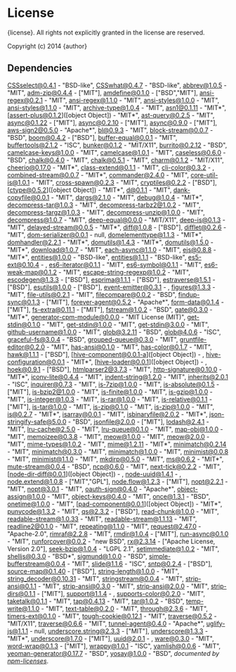 # License

{license}. All rights not explicitly granted in the license are reserved.

Copyright (c) 2014 {author}

## Dependencies
[CSSselect@0.4.1](&quot;https://github.com/fb55/CSSselect&quot;) - &quot;BSD-like&quot;, [CSSwhat@0.4.7](&quot;https://github.com/FB55/CSSwhat&quot;) - &quot;BSD-like&quot;, [abbrev@1.0.5](&quot;http://github.com/isaacs/abbrev-js&quot;) - &quot;MIT&quot;, [adm-zip@0.4.4](&quot;https://github.com/cthackers/adm-zip&quot;) - [&quot;MIT&quot;], [amdefine@0.1.0](&quot;https://github.com/jrburke/amdefine&quot;) - [&quot;BSD&quot;,&quot;MIT&quot;], [ansi-regex@0.2.1](&quot;https://github.com/sindresorhus/ansi-regex&quot;) - &quot;MIT&quot;, [ansi-regex@1.1.0](&quot;https://github.com/sindresorhus/ansi-regex&quot;) - &quot;MIT&quot;, [ansi-styles@1.0.0](&quot;https://github.com/sindresorhus/ansi-styles&quot;) - &quot;MIT&quot;, [ansi-styles@1.1.0](&quot;https://github.com/sindresorhus/ansi-styles&quot;) - &quot;MIT&quot;, [archive-type@1.0.4](&quot;https://github.com/kevva/archive-type&quot;) - &quot;MIT&quot;, [asn1@0.1.11](&quot;https://github.com/mcavage/node-asn1&quot;) - &quot;MIT*&quot;, [assert-plus@0.1.2]([object Object]) - &quot;MIT*&quot;, [ast-query@0.2.5](&quot;git@github.com:SBoudrias/AST-query&quot;) - &quot;MIT&quot;, [async@0.1.22](&quot;https://github.com/caolan/async&quot;) - [&quot;MIT&quot;], [async@0.2.10](&quot;https://github.com/caolan/async&quot;) - [&quot;MIT&quot;], [async@0.9.0](&quot;https://github.com/caolan/async&quot;) - [&quot;MIT&quot;], [aws-sign2@0.5.0](&quot;https://github.com/mikeal/aws-sign&quot;) - &quot;Apache*&quot;, [bl@0.9.3](&quot;https://github.com/rvagg/bl&quot;) - &quot;MIT&quot;, [block-stream@0.0.7](&quot;https://github.com/isaacs/block-stream&quot;) - &quot;BSD&quot;, [boom@0.4.2](&quot;https://github.com/spumko/boom&quot;) - [&quot;BSD&quot;], [buffer-equal@0.0.1](&quot;https://github.com/substack/node-buffer-equal&quot;) - &quot;MIT&quot;, [buffertools@2.1.2](&quot;https://github.com/bnoordhuis/node-buffertools&quot;) - &quot;ISC&quot;, [bunker@0.1.2](&quot;https://github.com/substack/node-bunker&quot;) - &quot;MIT/X11&quot;, [burrito@0.2.12](&quot;https://github.com/substack/node-burrito&quot;) - &quot;BSD&quot;, [camelcase-keys@1.0.0](&quot;https://github.com/sindresorhus/camelcase-keys&quot;) - &quot;MIT&quot;, [camelcase@1.0.1](&quot;https://github.com/sindresorhus/camelcase&quot;) - &quot;MIT&quot;, [caseless@0.6.0](&quot;https://github.com/mikeal/caseless&quot;) - &quot;BSD&quot;, [chalk@0.4.0](&quot;https://github.com/sindresorhus/chalk&quot;) - &quot;MIT&quot;, [chalk@0.5.1](&quot;https://github.com/sindresorhus/chalk&quot;) - &quot;MIT&quot;, [charm@0.1.2](&quot;http://github.com/substack/node-charm&quot;) - &quot;MIT/X11&quot;, [cheerio@0.17.0](&quot;https://github.com/MatthewMueller/cheerio&quot;) - &quot;MIT*&quot;, [class-extend@0.1.1](&quot;https://github.com/SBoudrias/class-extend&quot;) - &quot;MIT&quot;, [cli-color@0.3.2](&quot;https://github.com/medikoo/cli-color&quot;) - , [combined-stream@0.0.7](&quot;https://github.com/felixge/node-combined-stream&quot;) - &quot;MIT*&quot;, [commander@2.4.0](&quot;https://github.com/visionmedia/commander.js&quot;) - &quot;MIT&quot;, [core-util-is@1.0.1](&quot;https://github.com/isaacs/core-util-is&quot;) - &quot;MIT&quot;, [cross-spawn@0.2.3](&quot;https://github.com/IndigoUnited/node-cross-spawn&quot;) - &quot;MIT&quot;, [cryptiles@0.2.2](&quot;https://github.com/hueniverse/cryptiles&quot;) - [&quot;BSD&quot;], [ctype@0.5.2]([object Object]) - &quot;MIT*&quot;, [d@0.1.1](&quot;https://github.com/medikoo/d&quot;) - &quot;MIT&quot;, [dank-copyfile@0.0.1](&quot;https://github.com/wankdanker/node-dank-copyFile&quot;) - &quot;MIT&quot;, [dargs@2.1.0](&quot;https://github.com/sindresorhus/dargs&quot;) - &quot;MIT&quot;, [debug@1.0.4](&quot;https://github.com/visionmedia/debug&quot;) - &quot;MIT*&quot;, [decompress-tar@1.0.3](&quot;https://github.com/kevva/decompress-tar&quot;) - &quot;MIT&quot;, [decompress-tarbz2@1.0.2](&quot;https://github.com/kevva/decompress-tarbz2&quot;) - &quot;MIT&quot;, [decompress-targz@1.0.3](&quot;https://github.com/kevva/decompress-targz&quot;) - &quot;MIT&quot;, [decompress-unzip@1.0.0](&quot;https://github.com/kevva/decompress-unzip&quot;) - &quot;MIT&quot;, [decompress@1.0.7](&quot;https://github.com/kevva/decompress&quot;) - &quot;MIT&quot;, [deep-equal@0.0.0](&quot;https://github.com/substack/node-deep-equal&quot;) - &quot;MIT/X11&quot;, [deep-is@0.1.3](&quot;http://github.com/thlorenz/deep-is&quot;) - &quot;MIT&quot;, [delayed-stream@0.0.5](&quot;https://github.com/felixge/node-delayed-stream&quot;) - &quot;MIT*&quot;, [diff@1.0.8](&quot;https://github.com/kpdecker/jsdiff&quot;) - [&quot;BSD&quot;], [difflet@0.2.6](&quot;https://github.com/substack/difflet&quot;) - &quot;MIT&quot;, [dom-serializer@0.0.1](&quot;https://github.com/cheeriojs/dom-renderer&quot;) - null, [domelementtype@1.1.3](&quot;https://github.com/FB55/domelementtype&quot;) - &quot;MIT*&quot;, [domhandler@2.2.1](&quot;https://github.com/fb55/DomHandler&quot;) - &quot;MIT*&quot;, [domutils@1.4.3](&quot;https://github.com/FB55/domutils&quot;) - &quot;MIT*&quot;, [domutils@1.5.0](&quot;https://github.com/FB55/domutils&quot;) - &quot;MIT*&quot;, [download@1.0.7](&quot;https://github.com/kevva/download&quot;) - &quot;MIT&quot;, [each-async@1.1.0](&quot;https://github.com/sindresorhus/each-async&quot;) - &quot;MIT&quot;, [ejs@0.8.8](&quot;https://github.com/visionmedia/ejs&quot;) - &quot;MIT*&quot;, [entities@1.0.0](&quot;https://github.com/fb55/node-entities&quot;) - &quot;BSD-like&quot;, [entities@1.1.1](&quot;https://github.com/fb55/node-entities&quot;) - &quot;BSD-like&quot;, [es5-ext@0.10.4](&quot;https://github.com/medikoo/es5-ext&quot;) - , [es6-iterator@0.1.1](&quot;https://github.com/medikoo/es6-iterator&quot;) - &quot;MIT&quot;, [es6-symbol@0.1.1](&quot;https://github.com/medikoo/es6-symbol&quot;) - &quot;MIT&quot;, [es6-weak-map@0.1.2](&quot;https://github.com/medikoo/es6-weak-map&quot;) - &quot;MIT&quot;, [escape-string-regexp@1.0.2](&quot;https://github.com/sindresorhus/escape-string-regexp&quot;) - &quot;MIT&quot;, [escodegen@1.3.3](&quot;http://github.com/Constellation/escodegen&quot;) - [&quot;BSD&quot;], [esprima@1.1.1](&quot;http://github.com/ariya/esprima&quot;) - [&quot;BSD&quot;], [estraverse@1.5.1](&quot;http://github.com/Constellation/estraverse&quot;) - [&quot;BSD&quot;], [esutils@1.0.0](&quot;http://github.com/Constellation/esutils&quot;) - [&quot;BSD&quot;], [event-emitter@0.3.1](&quot;https://github.com/medikoo/event-emitter&quot;) - , [figures@1.3.3](&quot;https://github.com/sindresorhus/figures&quot;) - &quot;MIT&quot;, [file-utils@0.2.1](&quot;https://github.com/SBoudrias/file-utils&quot;) - &quot;MIT&quot;, [filecompare@0.0.2](&quot;git@github.com:rook2pawn/node-filecompare&quot;) - &quot;BSD&quot;, [findup-sync@0.1.3](&quot;https://github.com/cowboy/node-findup-sync&quot;) - [&quot;MIT&quot;], [forever-agent@0.5.2](&quot;https://github.com/mikeal/forever-agent&quot;) - &quot;Apache*&quot;, [form-data@0.1.4](&quot;https://github.com/felixge/node-form-data&quot;) - [&quot;MIT&quot;], [fs-extra@0.11.1](&quot;https://github.com/jprichardson/node-fs-extra&quot;) - [&quot;MIT&quot;], [fstream@1.0.2](&quot;https://github.com/isaacs/fstream&quot;) - &quot;BSD&quot;, [gate@0.3.0](&quot;https://github.com/nakamura-to/gate&quot;) - &quot;MIT*&quot;, [generator-cpm-module@0.0.0](&quot;https://github.com/Cellarise/&quot;) - &quot;MIT License (MIT)&quot;, [get-stdin@0.1.0](&quot;https://github.com/sindresorhus/get-stdin&quot;) - &quot;MIT&quot;, [get-stdin@1.0.0](&quot;https://github.com/sindresorhus/get-stdin&quot;) - &quot;MIT&quot;, [get-stdin@3.0.0](&quot;https://github.com/sindresorhus/get-stdin&quot;) - &quot;MIT&quot;, [github-username@1.0.0](&quot;https://github.com/sindresorhus/github-username&quot;) - &quot;MIT&quot;, [glob@3.2.11](&quot;https://github.com/isaacs/node-glob&quot;) - &quot;BSD&quot;, [glob@4.0.6](&quot;https://github.com/isaacs/node-glob&quot;) - &quot;ISC&quot;, [graceful-fs@3.0.4](&quot;https://github.com/isaacs/node-graceful-fs&quot;) - &quot;BSD&quot;, [grouped-queue@0.3.0](&quot;https://github.com/SBoudrias/grouped-queue&quot;) - &quot;MIT&quot;, [gruntfile-editor@0.2.0](&quot;https://github.com/SBoudrias/gruntfile-editor&quot;) - &quot;MIT&quot;, [has-ansi@0.1.0](&quot;https://github.com/sindresorhus/has-ansi&quot;) - &quot;MIT&quot;, [has-color@0.1.7](&quot;https://github.com/sindresorhus/has-color&quot;) - &quot;MIT&quot;, [hawk@1.1.1](&quot;https://github.com/hueniverse/hawk&quot;) - [&quot;BSD&quot;], [hive-component@0.0.1-a]([object Object]) - , [hive-configuration@0.0.1](&quot;https://github.com/thomasfr/node-configuration&quot;) - &quot;MIT*&quot;, [hive-loader@0.0.1]([object Object]) - , [hoek@0.9.1](&quot;https://github.com/spumko/hoek&quot;) - [&quot;BSD&quot;], [htmlparser2@3.7.3](&quot;https://github.com/fb55/htmlparser2&quot;) - &quot;MIT&quot;, [http-signature@0.10.0](&quot;https://github.com/joyent/node-http-signature&quot;) - &quot;MIT*&quot;, [iconv-lite@0.4.4](&quot;https://github.com/ashtuchkin/iconv-lite&quot;) - &quot;MIT&quot;, [indent-string@1.2.0](&quot;https://github.com/sindresorhus/indent-string&quot;) - &quot;MIT&quot;, [inherits@2.0.1](&quot;https://github.com/isaacs/inherits&quot;) - &quot;ISC&quot;, [inquirer@0.7.3](&quot;https://github.com/SBoudrias/Inquirer.js&quot;) - &quot;MIT&quot;, [is-7zip@1.0.0](&quot;https://github.com/kevva/is-7zip&quot;) - &quot;MIT&quot;, [is-absolute@0.1.5](&quot;https://github.com/jonschlinkert/is-absolute&quot;) - [&quot;MIT&quot;], [is-bzip2@1.0.0](&quot;https://github.com/kevva/is-bzip2&quot;) - &quot;MIT&quot;, [is-finite@1.0.0](&quot;https://github.com/sindresorhus/is-finite&quot;) - &quot;MIT&quot;, [is-gzip@1.0.0](&quot;https://github.com/kevva/is-gzip&quot;) - &quot;MIT&quot;, [is-integer@1.0.3](&quot;git@github.com:parshap/js-is-integer&quot;) - &quot;MIT&quot;, [is-rar@1.0.0](&quot;https://github.com/kevva/is-rar&quot;) - &quot;MIT&quot;, [is-relative@0.1.1](&quot;https://github.com/jonschlinkert/is-relative&quot;) - [&quot;MIT&quot;], [is-tar@1.0.0](&quot;https://github.com/kevva/is-tar&quot;) - &quot;MIT&quot;, [is-zip@0.1.0](&quot;https://github.com/kevva/is-zip&quot;) - &quot;MIT&quot;, [is-zip@1.0.0](&quot;https://github.com/kevva/is-zip&quot;) - &quot;MIT&quot;, [is@0.2.7](&quot;https://github.com/enricomarino/is&quot;) - &quot;MIT*&quot;, [isarray@0.0.1](&quot;https://github.com/juliangruber/isarray&quot;) - &quot;MIT&quot;, [isbinaryfile@2.0.2](&quot;https://github.com/gjtorikian/isBinaryFile&quot;) - &quot;MIT*&quot;, [json-stringify-safe@5.0.0](&quot;https://github.com/isaacs/json-stringify-safe&quot;) - &quot;BSD&quot;, [jsonfile@2.0.0](&quot;git@github.com:jprichardson/node-jsonfile&quot;) - [&quot;MIT&quot;], [lodash@2.4.1](&quot;https://github.com/lodash/lodash&quot;) - &quot;MIT&quot;, [lru-cache@2.5.0](&quot;https://github.com/isaacs/node-lru-cache&quot;) - &quot;MIT&quot;, [lru-queue@0.1.0](&quot;https://github.com/medikoo/lru-queue&quot;) - &quot;MIT&quot;, [map-obj@1.0.0](&quot;https://github.com/sindresorhus/map-obj&quot;) - &quot;MIT&quot;, [memoizee@0.3.8](&quot;https://github.com/medikoo/memoize&quot;) - &quot;MIT&quot;, [meow@1.0.0](&quot;https://github.com/sindresorhus/meow&quot;) - &quot;MIT&quot;, [meow@2.0.0](&quot;https://github.com/sindresorhus/meow&quot;) - &quot;MIT&quot;, [mime-types@1.0.2](&quot;https://github.com/expressjs/mime-types&quot;) - &quot;MIT&quot;, [mime@1.2.11](&quot;https://github.com/broofa/node-mime&quot;) - &quot;MIT*&quot;, [minimatch@0.2.14](&quot;https://github.com/isaacs/minimatch&quot;) - &quot;MIT&quot;, [minimatch@0.3.0](&quot;https://github.com/isaacs/minimatch&quot;) - &quot;MIT&quot;, [minimatch@1.0.0](&quot;https://github.com/isaacs/minimatch&quot;) - &quot;MIT&quot;, [minimist@0.0.8](&quot;https://github.com/substack/minimist&quot;) - &quot;MIT&quot;, [minimist@1.1.0](&quot;https://github.com/substack/minimist&quot;) - &quot;MIT&quot;, [mkdirp@0.5.0](&quot;https://github.com/substack/node-mkdirp&quot;) - &quot;MIT&quot;, [ms@0.6.2](&quot;https://github.com/guille/ms.js&quot;) - &quot;MIT*&quot;, [mute-stream@0.0.4](&quot;https://github.com/isaacs/mute-stream&quot;) - &quot;BSD&quot;, [ncp@0.6.0](&quot;https://github.com/AvianFlu/ncp&quot;) - &quot;MIT&quot;, [next-tick@0.2.2](&quot;https://github.com/medikoo/next-tick&quot;) - &quot;MIT&quot;, [node-dir-diff@0.0.1]([object Object]) - , [node-uuid@1.4.1](&quot;https://github.com/broofa/node-uuid&quot;) - , [node.extend@1.0.8](&quot;https://github.com/dreamerslab/node.extend&quot;) - [&quot;MIT&quot;,&quot;GPL&quot;], [node.flow@1.2.3](&quot;https://github.com/dreamerslab/node.flow&quot;) - [&quot;MIT&quot;], [nopt@2.2.1](&quot;http://github.com/isaacs/nopt&quot;) - &quot;MIT&quot;, [nopt@3.0.1](&quot;http://github.com/isaacs/nopt&quot;) - &quot;MIT&quot;, [oauth-sign@0.4.0](&quot;https://github.com/mikeal/oauth-sign&quot;) - &quot;Apache*&quot;, [object-assign@1.0.0](&quot;https://github.com/sindresorhus/object-assign&quot;) - &quot;MIT&quot;, [object-keys@0.4.0](&quot;https://github.com/ljharb/object-keys&quot;) - &quot;MIT&quot;, [once@1.3.1](&quot;https://github.com/isaacs/once&quot;) - &quot;BSD&quot;, [onetime@1.0.0](&quot;https://github.com/sindresorhus/onetime&quot;) - &quot;MIT&quot;, [pad-component@0.0.1]([object Object]) - &quot;MIT*&quot;, [punycode@1.3.2](&quot;https://github.com/bestiejs/punycode.js&quot;) - &quot;MIT&quot;, [qs@2.3.2](&quot;https://github.com/hapijs/qs&quot;) - [&quot;BSD&quot;], [read-chunk@1.0.0](&quot;https://github.com/sindresorhus/read-chunk&quot;) - &quot;MIT&quot;, [readable-stream@1.0.33](&quot;https://github.com/isaacs/readable-stream&quot;) - &quot;MIT&quot;, [readable-stream@1.1.13](&quot;https://github.com/isaacs/readable-stream&quot;) - &quot;MIT&quot;, [readline2@0.1.0](&quot;https://github.com/SBoudrias/readline2&quot;) - &quot;MIT&quot;, [repeating@1.1.0](&quot;https://github.com/sindresorhus/repeating&quot;) - &quot;MIT&quot;, [request@2.47.0](&quot;https://github.com/request/request&quot;) - &quot;Apache-2.0&quot;, [rimraf@2.2.8](&quot;https://github.com/isaacs/rimraf&quot;) - &quot;MIT&quot;, [rmdir@1.0.4](&quot;https://github.com/dreamerslab/node.rmdir&quot;) - [&quot;MIT&quot;], [run-async@0.1.0](&quot;https://github.com/SBoudrias/run-async&quot;) - &quot;MIT&quot;, [runforcover@0.0.2](&quot;https://github.com/chrisdickinson/node-runforcover&quot;) - &quot;new BSD&quot;, [rx@2.3.14](&quot;https://github.com/Reactive-Extensions/RxJS&quot;) - [&quot;Apache License, Version 2.0&quot;], [seek-bzip@1.0.4](&quot;https://github.com/cscott/seek-bzip&quot;) - &quot;LGPL 2.1&quot;, [setimmediate@1.0.2](&quot;https://github.com/YuzuJS/setImmediate&quot;) - &quot;MIT&quot;, [shelljs@0.3.0](&quot;https://github.com/arturadib/shelljs&quot;) - &quot;BSD*&quot;, [sigmund@1.0.0](&quot;https://github.com/isaacs/sigmund&quot;) - &quot;BSD&quot;, [simple-bufferstream@0.0.4](&quot;https://github.com/rvagg/node-simple-bufferstream&quot;) - &quot;MIT&quot;, [slide@1.1.6](&quot;https://github.com/isaacs/slide-flow-control&quot;) - &quot;ISC&quot;, [sntp@0.2.4](&quot;https://github.com/hueniverse/sntp&quot;) - [&quot;BSD&quot;], [source-map@0.1.40](&quot;http://github.com/mozilla/source-map&quot;) - [&quot;BSD&quot;], [string-length@1.0.0](&quot;https://github.com/sindresorhus/string-length&quot;) - &quot;MIT&quot;, [string_decoder@0.10.31](&quot;https://github.com/rvagg/string_decoder&quot;) - &quot;MIT&quot;, [stringstream@0.0.4](&quot;https://github.com/mhart/StringStream&quot;) - &quot;MIT&quot;, [strip-ansi@0.1.1](&quot;https://github.com/sindresorhus/strip-ansi&quot;) - &quot;MIT&quot;, [strip-ansi@0.3.0](&quot;https://github.com/sindresorhus/strip-ansi&quot;) - &quot;MIT&quot;, [strip-ansi@2.0.0](&quot;https://github.com/sindresorhus/strip-ansi&quot;) - &quot;MIT&quot;, [strip-dirs@0.1.1](&quot;https://github.com/shinnn/node-strip-dirs&quot;) - [&quot;MIT&quot;], [support@1.1.4](&quot;https://github.com/bingomanatee/node-support&quot;) - , [supports-color@0.2.0](&quot;https://github.com/sindresorhus/supports-color&quot;) - &quot;MIT&quot;, [taketalk@0.1.1](&quot;https://github.com/stephenplusplus/taketalk&quot;) - &quot;MIT&quot;, [tap@0.4.13](&quot;https://github.com/isaacs/node-tap&quot;) - &quot;MIT&quot;, [tar@1.0.2](&quot;https://github.com/isaacs/node-tar&quot;) - &quot;BSD&quot;, [temp-write@1.1.0](&quot;https://github.com/sindresorhus/temp-write&quot;) - &quot;MIT&quot;, [text-table@0.2.0](&quot;https://github.com/substack/text-table&quot;) - &quot;MIT&quot;, [through@2.3.6](&quot;https://github.com/dominictarr/through&quot;) - &quot;MIT&quot;, [timers-ext@0.1.0](&quot;https://github.com/medikoo/timers-ext&quot;) - &quot;MIT&quot;, [tough-cookie@0.12.1](&quot;https://github.com/goinstant/tough-cookie&quot;) - &quot;MIT&quot;, [traverse@0.5.2](&quot;https://github.com/substack/js-traverse&quot;) - &quot;MIT/X11&quot;, [traverse@0.6.6](&quot;https://github.com/substack/js-traverse&quot;) - &quot;MIT&quot;, [tunnel-agent@0.4.0](&quot;https://github.com/mikeal/tunnel-agent&quot;) - &quot;Apache*&quot;, [uglify-js@1.1.1](&quot;git@github.com:mishoo/UglifyJS&quot;) - null, [underscore.string@2.3.3](&quot;https://github.com/epeli/underscore.string&quot;) - [&quot;MIT&quot;], [underscore@1.3.3](&quot;https://github.com/documentcloud/underscore&quot;) - &quot;MIT*&quot;, [underscore@1.7.0](&quot;https://github.com/jashkenas/underscore&quot;) - [&quot;MIT&quot;], [uuid@2.0.1](&quot;https://github.com/shtylman/node-uuid&quot;) - , [ware@0.3.0](&quot;https://github.com/segmentio/ware&quot;) - &quot;MIT&quot;, [word-wrap@0.1.3](&quot;https://github.com/jonschlinkert/word-wrap&quot;) - [&quot;MIT&quot;], [wrappy@1.0.1](&quot;https://github.com/npm/wrappy&quot;) - &quot;ISC&quot;, [yamlish@0.0.6](&quot;https://github.com/isaacs/yamlish&quot;) - &quot;MIT&quot;, [yeoman-generator@0.17.7](&quot;https://github.com/yeoman/generator&quot;) - &quot;BSD&quot;, [yosay@1.0.0](&quot;https://github.com/yeoman/yosay&quot;) - &quot;BSD&quot;, 
*documented by [npm-licenses](http://github.com/AceMetrix/npm-license.git)*.